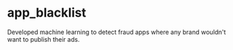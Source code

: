 # app_blacklist
Developed machine learning to detect fraud apps where any brand wouldn't want to publish their ads.
